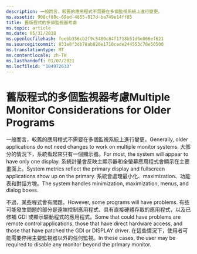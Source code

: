 ```yaml
---
description: 一般而言，較舊的應用程式不需要在多個監視系統上進行變更。
ms.assetid: 908cf88c-69ed-4855-817d-ba749e14ff85
title: 舊版程式的多個監視器考慮
ms.topic: article
ms.date: 05/31/2018
ms.openlocfilehash: feebb356cb2f9c5480c84f1718b51d6e866ef621
ms.sourcegitcommit: 831e8f3db78ab820e1710cede244553c70e50500
ms.translationtype: MT
ms.contentlocale: zh-TW
ms.lasthandoff: 01/07/2021
ms.locfileid: "104972633"
---
```

# <a name="multiple-monitor-considerations-for-older-programs"></a><span data-ttu-id="81e70-103">舊版程式的多個監視器考慮</span><span class="sxs-lookup"><span data-stu-id="81e70-103">Multiple Monitor Considerations for Older Programs</span></span>

<span data-ttu-id="81e70-104">一般而言，較舊的應用程式不需要在多個監視系統上進行變更。</span><span class="sxs-lookup"><span data-stu-id="81e70-104">Generally, older applications do not need changes to work on multiple monitor systems.</span></span> <span data-ttu-id="81e70-105">大部分的情況下，系統看起來只有一個顯示器。</span><span class="sxs-lookup"><span data-stu-id="81e70-105">For most, the system will appear to have only one display.</span></span> <span data-ttu-id="81e70-106">系統計量會反映主顯示器和全螢幕應用程式會顯示在主要畫面上。</span><span class="sxs-lookup"><span data-stu-id="81e70-106">System metrics reflect the primary display and fullscreen applications show up on the primary.</span></span> <span data-ttu-id="81e70-107">系統會處理最小化、maximization、功能表和對話方塊。</span><span class="sxs-lookup"><span data-stu-id="81e70-107">The system handles minimization, maximization, menus, and dialog boxes.</span></span>

<span data-ttu-id="81e70-108">不過，某些程式會有問題。</span><span class="sxs-lookup"><span data-stu-id="81e70-108">However, some programs will have problems.</span></span> <span data-ttu-id="81e70-109">有些可能發生問題的部分是遠端控制應用程式、具有直接硬體存取的應用程式，以及已修補 GDI 或顯示驅動程式的應用程式。</span><span class="sxs-lookup"><span data-stu-id="81e70-109">Some that could have problems are remote control applications, those that have direct hardware access, and those that have patched the GDI or DISPLAY driver.</span></span> <span data-ttu-id="81e70-110">在這些情況下，使用者可能需要停用主要監視器以外的任何監視。</span><span class="sxs-lookup"><span data-stu-id="81e70-110">In these cases, the user may be required to disable any monitor beyond the primary monitor.</span></span>

 

 



